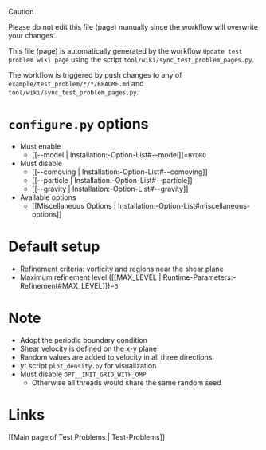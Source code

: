 > [!CAUTION]
> Please do not edit this file (page) manually since the workflow will overwrite your changes.
>
> This file (page) is automatically generated by the workflow `Update test problem wiki page` using the script `tool/wiki/sync_test_problem_pages.py`.
>
> The workflow is triggered by push changes to any of `example/test_problem/*/*/README.md` and `tool/wiki/sync_test_problem_pages.py`.


# `configure.py` options
- Must enable
   - [[--model | Installation:-Option-List#--model]]=`HYDRO`
- Must disable
   - [[--comoving | Installation:-Option-List#--comoving]]
   - [[--particle | Installation:-Option-List#--particle]]
   - [[--gravity | Installation:-Option-List#--gravity]]
- Available options
   - [[Miscellaneous Options | Installation:-Option-List#miscellaneous-options]]


# Default setup
- Refinement criteria: vorticity and regions near the shear plane
- Maximum refinement level ([[MAX_LEVEL | Runtime-Parameters:-Refinement#MAX_LEVEL]])=`3`


# Note
- Adopt the periodic boundary condition
- Shear velocity is defined on the x-y plane
- Random values are added to velocity in all three directions
- yt script `plot_density.py` for visualization
- Must disable `OPT__INIT_GRID_WITH_OMP`
   - Otherwise all threads would share the same random seed

# Links
[[Main page of Test Problems | Test-Problems]]

